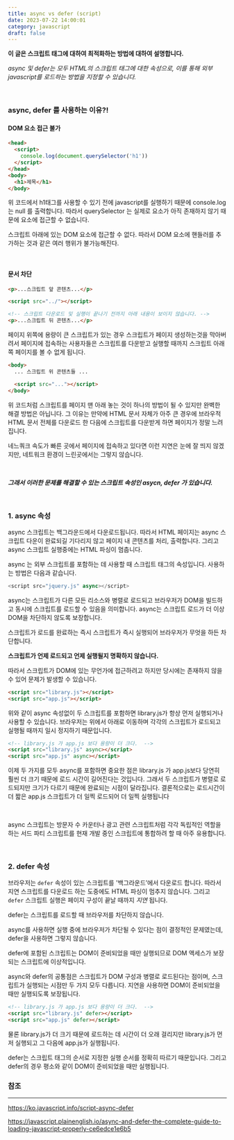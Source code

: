 ```yaml
---
title: async vs defer (script)
date: 2023-07-22 14:00:01
category: javascript
draft: false
---
```


**이 글은 스크립트 태그에 대하여 최적화하는 방법에 대하여 설명합니다.**

_async 및 defer는 모두 HTML의 스크립트 태그에 대한 속성으로, 이를 통해 외부 javascript를 로드하는 방법을 지정할 수 있습니다._

<br />

### async, defer 를 사용하는 이유?!

#### DOM 요소 접근 불가

```html
<head>
  <script>
    console.log(document.querySelector('h1'))
  </script>
</head>
<body>
  <h1>제목</h1>
</body>
```

위 코드에서 h1태그를 사용할 수 있기 전에 javascript를 실행하기 때문에 console.log 는 null 를 출력합니다. 따라서 querySelector 는 실제로 요소가 아직 존재하지 않기 때문에 요소에 접근할 수 없습니다.

스크립트 아래에 있는 DOM 요소에 접근할 수 없다. 따라서 DOM 요소에 핸들러를 추가하는 것과 같은 여러 행위가 불가능해진다.

<br />

#### 문서 차단

```html
<p>...스크립트 앞 콘텐츠...</p>

<script src="../"></script>

<!-- 스크립트 다운로드 및 실행이 끝나기 전까지 아래 내용이 보이지 않습니다. -->
<p>...스크립트 뒤 콘텐츠...</p>

```

페이지 위쪽에 용량이 큰 스크립트가 있는 경우 스크립트가 페이지 생성하는것을 막아버려서 페이지에 접속하는 사용자들은 스크립트를 다운받고 실행할 때까지 스크립트 아래쪽 페이지를 볼 수 없게 됩니다.

```html
<body>
  ... 스크립트 위 콘텐츠들 ...

  <script src="..."></script>
</body>
```

위 코드처럼 스크립트를 페이지 맨 아래 놓는 것이 하나의 방법이 될 수 있지만 완벽한 해결 방법은 아닙니다. 그 이유는 만약에 HTML 문서 자체가 아주 큰 경우에 브라우적 HTML 문서 전체를 다운로드 한 다음에 스크립트를 다운받게 하면 페이지가 정말 느려집니다. 

네느쿼크 속도가 빠른 곳에서 페이지에 접속하고 있다면 이런 지연은 눈에 잘 띄지 않겠지만, 네트워크 환경이 느린곳에서는 그렇지 않습니다. 

<br />

***그래서 이러한 문제를 해결할 수 있는 스크립트 속성인 asycn, defer 가 있습니다.***

<br />

### 1. async 속성

async 스크립트는 백그라운드에서 다운로드됩니다. 따라서 HTML 페이지는 async 스크립트 다운이 완료되길 기다리지 않고 페이지 내 콘텐츠를 처리, 출력합니다. 그리고 async 스크립트 실행중에는 HTML 파싱이 멈춥니다.

async 는 외부 스크립트를 포함하는 데 사용할 때 스크립트 태그의 속성입니다. 사용하는 방법은 다음과 같습니다.

```javascript
<script src="jquery.js" async></script>
```

async는 스크립트가 다른 모든 리소스와 병렬로 로드되고 브라우저가 DOM을 빌드하고 동시에 스크립트를 로드할 수 있음을 의미합니다. async는 스크립트 로드가 더 이상 DOM을 차단하지 않도록 보장합니다.  

스크립트가 로드를 완료하는 즉시 스크립트가 즉시 실행되어 브라우저가 무엇을 하든 차단합니다. 

**스크립트가 언제 로드되고 언제 실행될지 명확하지 않습니다.**

따라서 스크립트가 DOM에 있는 무언가에 접근하려고 하지만 당시에는 존재하지 않을 수 있어 문제가 발생할 수 있습니다. 

```html
<script src="library.js"></script>
<script src="app.js"></script>
```

위와 같이 async 속성없이 두 스크립트를 포함하면 library.js가 항상 먼저 실행되거나 사용할 수 있습니다. 브라우저는 위에서 아래로 이동하며 각각의 스크립트가 로드되고 실행될 때까지 일시 정지하기 때문입니다.

```html
<!-- library.js 가 app.js 보다 용량이 더 크다.  -->
<script src="library.js" async></script>
<script src="app.js" async></script>
```

이제 두 가지를 모두 async를 포함하면 중요한 점은 library.js 가 app.js보다 당연히 훨씬 더 크기 때문에 로드 시간이 길어진다는 것입니다. 그래서 두 스크립트가 병렬로 로드되지만 크기가 다르기 때문에 완료되는 시점이 달라집니다. 결론적으로는 로드시간이 더 짧은 app.js 스크립트가 더 일찍 로드되어 더 일찍 실행됩니다

<br/>

async 스크립트는 방문자 수 카운터나 광고 관련 스크립트처럼 각각 독립적인 역할을 하는 서드 파티 스크립트를 현재 개발 중인 스크립트에 통합하려 할 때 아주 유용합니다.

<br/>

### 2. defer 속성

브라우저는 `defer` 속성이 있는 스크립트를 '백그라운드’에서 다운로드 합니다. 따라서 지연 스크립트를 다운로드 하는 도중에도 HTML 파싱이 멈추지 않습니다. 그리고 `defer` 스크립트 실행은 페이지 구성이 끝날 때까지 *지연* 됩니다.

defer는 스크립트를 로드할 때 브라우저를 차단하지 않습니다. 

async를 사용하면 실행 중에 브라우저가 차단될 수 있다는 점이 결정적인 문제였는데, defer을 사용하면 그렇지 않습니다.

defer에 포함된 스크립트는 DOM이 준비되었을 때만 실행되므로 DOM 액세스가 보장되는 스크립트에 이상적입니다.

async와 defer의 공통점은 스크립트가 DOM 구성과 병렬로 로드된다는 점이며, 스크립트가 실행되는 시점만 두 가지 모두 다릅니다. 지연을 사용하면 DOM이 준비되었을 때만 실행되도록 보장됩니다.

```html
<!-- library.js 가 app.js 보다 용량이 더 크다.  -->
<script src="library.js" defer></script>
<script src="app.js" defer></script>
```

물론 library.js가 더 크기 때문에 로드하는 데 시간이 더 오래 걸리지만 library.js가 먼저 실행되고 그 다음에 app.js가 실행됩니다.

defer는 스크립트 태그의 순서로 지정한 실행 순서를 정확히 따르기 때문입니다. 그리고 defer의 경우 평소와 같이 DOM이 준비되었을 때만 실행됩니다. 

### 참조

---

https://ko.javascript.info/script-async-defer

https://javascript.plainenglish.io/async-and-defer-the-complete-guide-to-loading-javascript-properly-ce6edce1e6b5
